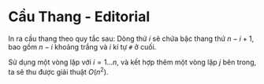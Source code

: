 # Cầu Thang - Editorial

In ra cầu thang theo quy tắc sau: Dòng thứ $i$ sẽ chứa bậc thang thứ $n - i + 1,$ bao gồm $n - i$ khoảng trắng và $i$ kí tự `#` ở cuối.

Sử dụng một vòng lặp với $i = 1...n,$ và kết hợp thêm một vòng lặp $j$ bên trong, ta sẽ thu được giải thuật $O(n^2)$.
